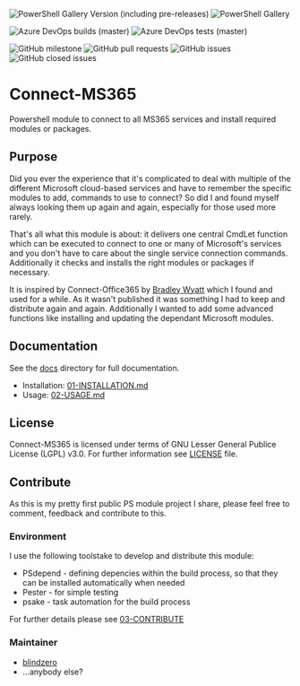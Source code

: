 ![PowerShell Gallery Version (including pre-releases)](https://img.shields.io/powershellgallery/v/Connect-MS365?include_prereleases)
![PowerShell Gallery](https://img.shields.io/powershellgallery/dt/Connect-MS365)

![Azure DevOps builds (master)](https://img.shields.io/azure-devops/build/BlindZero/3dd0864d-18ff-453c-8140-a5ae329ab8af/1/master?label=master&logo=AzureDevOps&logoColor=lightgrey)
![Azure DevOps tests (master)](https://img.shields.io/azure-devops/tests/BlindZero/Connect-MS365/1/master?label=master%3Atests&logo=AzureDevOps&logoColor=lightgrey)

![GitHub milestone](https://img.shields.io/github/milestones/progress/blindzero/Connect-MS365/5)
![GitHub pull requests](https://img.shields.io/github/issues-pr-raw/blindzero/Connect-MS365)
![GitHub issues](https://img.shields.io/github/issues-raw/blindzero/Connect-MS365)
![GitHub closed issues](https://img.shields.io/github/issues-closed-raw/blindzero/Connect-MS365)

# Connect-MS365
Powershell module to connect to all MS365 services and install required modules or packages.

## Purpose

Did you ever the experience that it's complicated to deal with multiple of the different Microsoft cloud-based services and have to remember the specific modules to add, commands to use to connect?
So did I and found myself always looking them up again and again, especially for those used more rarely.

That's all what this module is about: it delivers one central CmdLet function which can be executed to connect to one or many of Microsoft's services and you don't have to care about the single service connection commands.
Additionally it checks and installs the right modules or packages if necessary.

It is inspired by Connect-Office365 by [Bradley Wyatt](https://github.com/bwya77) which I found and used for a while.
As it wasn't published it was something I had to keep and distribute again and again.
Additionally I wanted to add some advanced functions like installing and updating the dependant Microsoft modules.

## Documentation

See the [docs](/docs) directory for full documentation.

* Installation: [01-INSTALLATION.md](/docs/01-INSTALLATION.md)
* Usage: [02-USAGE.md](/docs/02-USAGE.md)

## License

Connect-MS365 is licensed under terms of GNU Lesser General Publice License (LGPL) v3.0.
For further information see [LICENSE](/LICENSE) file.

## Contribute

As this is my pretty first public PS module project I share, please feel free to comment, feedback and contribute to this.

### Environment

I use the following toolstake to develop and distribute this module:

* PSdepend - defining depencies within the build process, so that they can be installed automatically when needed
* Pester - for simple testing
* psake - task automation for the build process

For further details please see [03-CONTRIBUTE](/docs/03-CONTRIBUTE.md)

### Maintainer
* [blindzero](https://github.com/blindzero)
* ...anybody else?

<!-- TOC URLs -->
[Purpuse]: #purpose
[Documentation]: #documentation
[License]: #license
[Contribute]: #contribute
